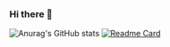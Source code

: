 ### Hi there 👋

![Anurag's GitHub stats](https://github-readme-stats.vercel.app/api?username=etiosa&show_icons=true&theme=radical)
[![Readme Card](https://github-readme-stats.vercel.app/api/pin/?username=etiosa&repo=github-readme-stats)](https://github.com/anuraghazra/github-readme-stats)
